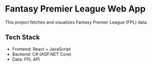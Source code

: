 # Fantasy Premier League Web App

This project fetches and visualizes Fantasy Premier League (FPL) data.

## Tech Stack
- Frontend: React + JavaScript
- Backend: C# (ASP.NET Core)
- Data: FPL API